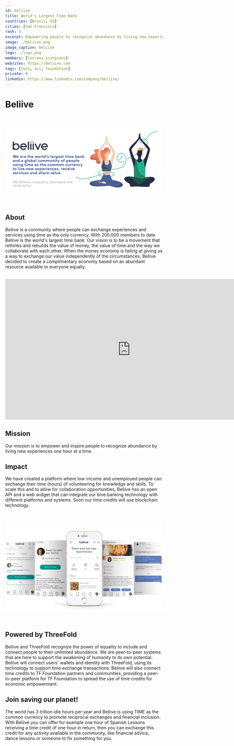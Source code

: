 ```yaml
---
id: beliive
title: World's Largest Time Bank
countries: [Brazil, US]
cities: [San Francisco]
rank: 3
excerpt: Empowering people to recognize abundance by living new experiences one hour at a time.
image: ./beliive.png
image_caption: beliive
logo: ./logo.png
members: [lorrana_scarpioni]
websites: https://beliive.com
tags: [twin, aci, foundation]
private: 0
linkedin: https://www.linkedin.com/company/beliive/
---
```


# Beliive

<br/>

![beliive](./beliive2.png)

<br/>

## About

*Beliive* is a community where people can exchange experiences and services using time as the only currency. With 200.000 members to date Beliive is the world's largest time bank. Our vision is to be a movement that rethinks and rebuilds the value of money, the value of time and the way we collaborate with each other. When the money economy is failing at giving us a way to exchange our value independently of the circumstances, Beliive decided to create a complimentary economy based on an abundant resource available to everyone equally.

<BR>

<iframe src="https://player.vimeo.com/video/413225889" width="800" height="450" frameborder="0" allow="autoplay; fullscreen" allowfullscreen></iframe>

<BR>


## Mission

Our mission is to empower and inspire people to recognize abundance by living new experiences one hour at a time.

## Impact

We have created a platform where low-income and unemployed people can exchange their time (hours) of volunteering for knowledge and skills. To scale this and to allow for collaboration opportunities, Beliive has an open API and a web widget that can integrate our time banking technology with different platforms and systems. Soon our time credits will use blockchain technology.

<br/>

![beliive](./beliive_app.jpg)

<br/>

## Powered by ThreeFold

Beliive and ThreeFold recognize the power of equality to include and connect people to their unlimited abundance. We are peer-to-peer systems that are here to support the awakening of humanity to its own potential. Beliive will connect users' wallets and identity with ThreeFold, using its technology to support time exchange transactions. Beliive will also connect time credits to TF Foundation partners and communities, providing a peer-to-peer platform for TF Foundation to spread the use of time credits for economic empowerment.

## Join saving our planet!

The world has 3 trillion idle hours per year and Beliive is using TIME as the common currency to promote reciprocal exchanges and financial inclusion. With Beliive you can offer for example one hour of Spanish Lessons receiving a time credit of one hour in return, then you can exchange this credit for any activity available in the community, like financial advice, dance lessons or someone to fix something for you.

<!-- ## Support this project

Beliive is included in ThreeFold’s [Token Distribution Event (TDE)](https://wiki.threefold.io/#/tdeoverview)</a> for the impact it brings to our planet, humanity and the ThreeFold Grid.
The ThreeFold Token (TFT) represents a unit of capacity on the new Internet and is created only when new capacity is added to the ThreeFold Grid.
Each project on the TDE benefits from TFT fund allocations. You can buy TFT's and support Beliive, and the growth of a new Conscious Internet.

## TFGrid Solution

### Roadmap

- Q1 2021
    - API integration
- Q3 2021
    - Crystal Twin Integration -->

